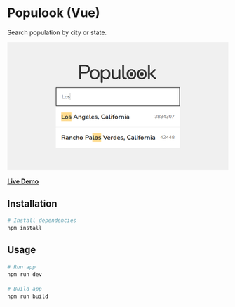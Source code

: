 # Populook (Vue)

Search population by city or state.

![](https://github.com/weiying-chen/populook-vue/blob/main/screenshot.png)

**[Live Demo](https://populook-vue.vercel.app/)**

## Installation

```bash
# Install dependencies
npm install
```

## Usage

```bash
# Run app
npm run dev

# Build app
npm run build
```

